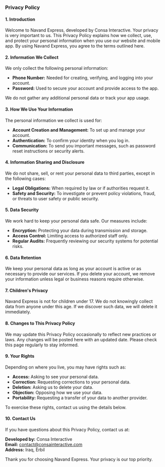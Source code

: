 ### Privacy Policy

#### 1. Introduction

Welcome to Navand Express, developed by Consa Interactive. Your privacy is very important to us. This Privacy Policy explains how we collect, use, and protect your personal information when you use our website and mobile app. By using Navand Express, you agree to the terms outlined here.

#### 2. Information We Collect

We only collect the following personal information:

- **Phone Number:** Needed for creating, verifying, and logging into your account.
- **Password:** Used to secure your account and provide access to the app.

We do not gather any additional personal data or track your app usage.

#### 3. How We Use Your Information

The personal information we collect is used for:

- **Account Creation and Management:** To set up and manage your account.
- **Authentication:** To confirm your identity when you log in.
- **Communication:** To send you important messages, such as password reset instructions or security alerts.

#### 4. Information Sharing and Disclosure

We do not share, sell, or rent your personal data to third parties, except in the following cases:

- **Legal Obligations:** When required by law or if authorities request it.
- **Safety and Security:** To investigate or prevent policy violations, fraud, or threats to user safety or public security.

#### 5. Data Security

We work hard to keep your personal data safe. Our measures include:

- **Encryption:** Protecting your data during transmission and storage.
- **Access Control:** Limiting access to authorized staff only.
- **Regular Audits:** Frequently reviewing our security systems for potential risks.

#### 6. Data Retention

We keep your personal data as long as your account is active or as necessary to provide our services. If you delete your account, we remove your information unless legal or business reasons require otherwise.

#### 7. Children's Privacy

Navand Express is not for children under 17. We do not knowingly collect data from anyone under this age. If we discover such data, we will delete it immediately.

#### 8. Changes to This Privacy Policy

We may update this Privacy Policy occasionally to reflect new practices or laws. Any changes will be posted here with an updated date. Please check this page regularly to stay informed.

#### 9. Your Rights

Depending on where you live, you may have rights such as:

- **Access:** Asking to see your personal data.
- **Correction:** Requesting corrections to your personal data.
- **Deletion:** Asking us to delete your data.
- **Objection:** Opposing how we use your data.
- **Portability:** Requesting a transfer of your data to another provider.

To exercise these rights, contact us using the details below.

#### 10. Contact Us

If you have questions about this Privacy Policy, contact us at:

**Developed by:** Consa Interactive  
**Email:** [contact@consainteractive.com](mailto:contact@consainteractive.com)  
**Address:** Iraq, Erbil

Thank you for choosing Navand Express. Your privacy is our top priority.
